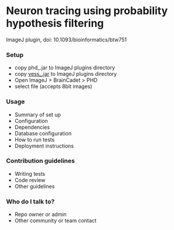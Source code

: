 # Neuron tracing using probability hypothesis filtering #

ImageJ plugin, doi: 10.1093/bioinformatics/btw751

### Setup ###

* copy phd_.jar to ImageJ plugins directory
* copy [vess_.jar](https://bitbucket.org/miroslavradojevic/vess) to ImageJ plugins directory
* Open ImageJ > BrainCadet > PHD
* select file (accepts 8bit images)

### Usage ###

* Summary of set up
* Configuration
* Dependencies
* Database configuration
* How to run tests
* Deployment instructions

### Contribution guidelines ###

* Writing tests
* Code review
* Other guidelines

### Who do I talk to? ###

* Repo owner or admin
* Other community or team contact
